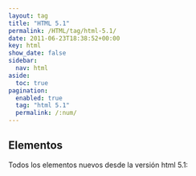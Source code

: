 ```yaml
---
layout: tag
title: "HTML 5.1"
permalink: /HTML/tag/html-5.1/
date: 2011-06-23T18:38:52+00:00
key: html
show_date: false
sidebar:
  nav: html
aside:
  toc: true
pagination: 
  enabled: true
  tag: "html 5.1"
  permalink: /:num/    
---
```




<h2>Elementos</h2>
Todos los elementos nuevos desde la versión html 5.1: